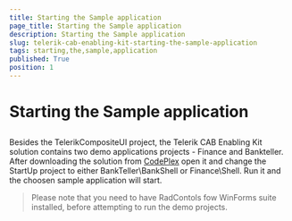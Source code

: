 ```yaml
---
title: Starting the Sample application
page_title: Starting the Sample application
description: Starting the Sample application
slug: telerik-cab-enabling-kit-starting-the-sample-application
tags: starting,the,sample,application
published: True
position: 1
---
```


# Starting the Sample application



## 

Besides the TelerikCompositeUI project, the Telerik CAB Enabling Kit solution contains
        two demo applications projects - Finance and Bankteller. After downloading the solution from 
        [CodePlex](http://telerikcab.codeplex.com/)
		open it and change the StartUp project to either BankTeller\BankShell or Finance\Shell.
		Run it and the choosen sample application will start.
		

>Please note that you need to have RadContols fow WinForms suite installed, before attempting to run the demo projects.
